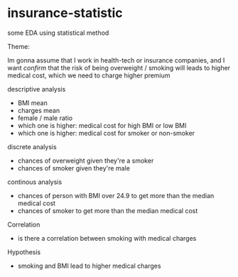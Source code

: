 # insurance-statistic
some EDA using statistical method


Theme:

Im gonna assume that I work in health-tech or insurance companies, and I want *confirm* that the risk of being overweight / smoking will leads to higher medical cost, which we need to charge higher premium

descriptive analysis
- BMI mean
- charges mean
- female / male ratio
- which one is higher: medical cost for high BMI or low BMI
- which one is higher: medical cost for smoker or non-smoker

discrete analysis
- chances of overweight given they're a smoker
- chances of smoker given they're male

continous analysis
- chances of person with BMI over 24.9 to get more than the median medical cost
- chances of smoker to get more than the median medical cost

Correlation
- is there a correlation between smoking with medical charges

Hypothesis
- smoking and BMI lead to higher medical charges
